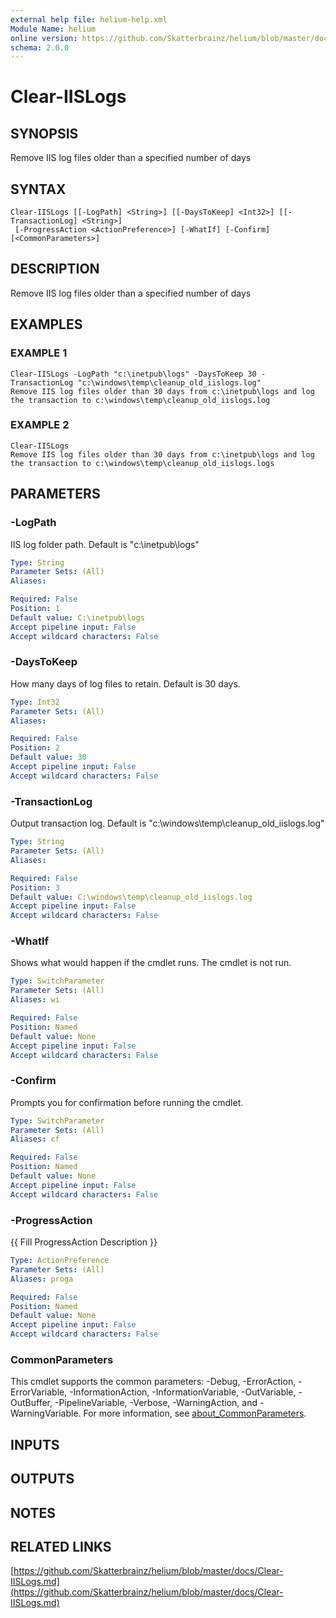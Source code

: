 ```yaml
---
external help file: helium-help.xml
Module Name: helium
online version: https://github.com/Skatterbrainz/helium/blob/master/docs/Clear-IISLogs.md
schema: 2.0.0
---
```


# Clear-IISLogs

## SYNOPSIS
Remove IIS log files older than a specified number of days

## SYNTAX

```
Clear-IISLogs [[-LogPath] <String>] [[-DaysToKeep] <Int32>] [[-TransactionLog] <String>]
 [-ProgressAction <ActionPreference>] [-WhatIf] [-Confirm] [<CommonParameters>]
```

## DESCRIPTION
Remove IIS log files older than a specified number of days

## EXAMPLES

### EXAMPLE 1
```
Clear-IISLogs -LogPath "c:\inetpub\logs" -DaysToKeep 30 -TransactionLog "c:\windows\temp\cleanup_old_iislogs.log"
Remove IIS log files older than 30 days from c:\inetpub\logs and log the transaction to c:\windows\temp\cleanup_old_iislogs.log
```

### EXAMPLE 2
```
Clear-IISLogs
Remove IIS log files older than 30 days from c:\inetpub\logs and log the transaction to c:\windows\temp\cleanup_old_iislogs.logs
```

## PARAMETERS

### -LogPath
IIS log folder path.
Default is "c:\inetpub\logs"

```yaml
Type: String
Parameter Sets: (All)
Aliases:

Required: False
Position: 1
Default value: C:\inetpub\logs
Accept pipeline input: False
Accept wildcard characters: False
```

### -DaysToKeep
How many days of log files to retain.
Default is 30 days.

```yaml
Type: Int32
Parameter Sets: (All)
Aliases:

Required: False
Position: 2
Default value: 30
Accept pipeline input: False
Accept wildcard characters: False
```

### -TransactionLog
Output transaction log.
Default is "c:\windows\temp\cleanup_old_iislogs.log"

```yaml
Type: String
Parameter Sets: (All)
Aliases:

Required: False
Position: 3
Default value: C:\windows\temp\cleanup_old_iislogs.log
Accept pipeline input: False
Accept wildcard characters: False
```

### -WhatIf
Shows what would happen if the cmdlet runs.
The cmdlet is not run.

```yaml
Type: SwitchParameter
Parameter Sets: (All)
Aliases: wi

Required: False
Position: Named
Default value: None
Accept pipeline input: False
Accept wildcard characters: False
```

### -Confirm
Prompts you for confirmation before running the cmdlet.

```yaml
Type: SwitchParameter
Parameter Sets: (All)
Aliases: cf

Required: False
Position: Named
Default value: None
Accept pipeline input: False
Accept wildcard characters: False
```

### -ProgressAction
{{ Fill ProgressAction Description }}

```yaml
Type: ActionPreference
Parameter Sets: (All)
Aliases: proga

Required: False
Position: Named
Default value: None
Accept pipeline input: False
Accept wildcard characters: False
```

### CommonParameters
This cmdlet supports the common parameters: -Debug, -ErrorAction, -ErrorVariable, -InformationAction, -InformationVariable, -OutVariable, -OutBuffer, -PipelineVariable, -Verbose, -WarningAction, and -WarningVariable. For more information, see [about_CommonParameters](http://go.microsoft.com/fwlink/?LinkID=113216).

## INPUTS

## OUTPUTS

## NOTES

## RELATED LINKS

[https://github.com/Skatterbrainz/helium/blob/master/docs/Clear-IISLogs.md](https://github.com/Skatterbrainz/helium/blob/master/docs/Clear-IISLogs.md)


